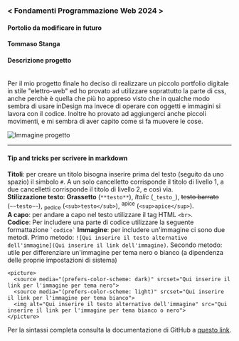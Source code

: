 ### < Fondamenti Programmazione Web 2024 >
#### Portolio da modificare in futuro
#### Tommaso Stanga

#### Descrizione progetto
<br>
Per il mio progetto finale ho deciso di realizzare un piccolo portfolio digitale in stile "elettro-web" ed ho provato ad utilizzare soprattutto la parte di css, anche perchè è quella che più ho appreso visto che in qualche modo sembra di usare inDesign ma invece di operare con oggetti e immagini si lavora con il codice.
Inoltre ho provato ad aggiungerci anche piccoli movimenti, e mi sembra di aver capito come si fa muovere le cose.<br>

![Immagine progetto](https://raw.githubusercontent.com/zumatt/Fondamenti-Programmazione-Web-24/main/Attivit%C3%A0/Nome%20Cognome/Progetto%20Finale/Screensho_PaginaRepo_EsempioProgetto.png)

---

#### Tip and tricks per scrivere in markdown
**Titoli**: per creare un titolo bisogna inserire prima del testo (seguito da uno spazio) il simbolo `#`. A un solo cancelletto corrisponde il titolo di livello 1, a due cancelletti corrisponde il titolo di livello 2, e così via.<br>
**Stilizzazione testo**: **Grassetto** (`**testo**`), _Italic_ (`_testo_`), ~~testo barrato~~ (`~~testo~~`), <sub>pedice</sub> (`<sub>testo</sub>`), <sup>apice</sup> (`<sup>apice</sup>`).<br>
**A capo**: per andare a capo nel testo utilizzare il tag HTML `<br>`.<br>
**Codice**: Per includere una parte di codice utilizzare la seguente formattazione ``` `codice` ```
**Immagine**: per includere un'immagine ci sono due metodi. Primo metodo: ```![Qui inserire il testo alternativo dell'immagine](Qui inserire il link dell'immagine)```.
Secondo metodo: utile per differenziare un'immagine per tema nero o bianco (a dipendenza delle proprie impostazioni di sistema)
```
<picture>
  <source media="(prefers-color-scheme: dark)" srcset="Qui inserire il link per l'immagine per tema nero">
  <source media="(prefers-color-scheme: light)" srcset="Qui inserire il link per l'immagine per tema bianco">
  <img alt="Qui inserire il testo alternativo dell'immagine" src="Qui inserire il link per l'immagine per tema bianco o nero">
</picture>
```
Per la sintassi completa consulta la documentazione di GitHub a [questo link](https://docs.github.com/en/get-started/writing-on-github/getting-started-with-writing-and-formatting-on-github/basic-writing-and-formatting-syntax).
